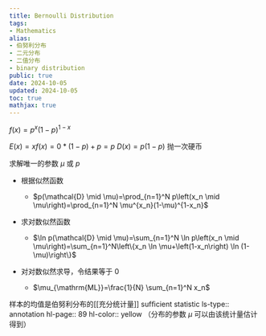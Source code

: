 ```yaml
---
title: Bernoulli Distribution
tags:
- Mathematics
alias:
- 伯努利分布
- 二元分布
- 二值分布
- binary distribution
public: true
date: 2024-10-05
updated: 2024-10-05
toc: true
mathjax: true
---
```


$f(x)=p^x(1-p)^{1-x}$

$E(x)=xf(x)= 0 * (1-p) + p= p$
$D(x)=p(1-p)$
抛一次硬币

求解唯一的参数 $\mu$ 或 $p$

  + 根据似然函数

    + $p(\mathcal{D} \mid \mu)=\prod_{n=1}^N p\left(x_n \mid \mu\right)=\prod_{n=1}^N \mu^{x_n}(1-\mu)^{1-x_n}$

  + 求对数似然函数

    + $\ln p(\mathcal{D} \mid \mu)=\sum_{n=1}^N \ln p\left(x_n \mid \mu\right)=\sum_{n=1}^N\left\{x_n \ln \mu+\left(1-x_n\right) \ln (1-\mu)\right\}$

  + 对对数似然求导，令结果等于 0

    + $\mu_{\mathrm{ML}}=\frac{1}{N} \sum_{n=1}^N x_n$

样本的均值是伯努利分布的[[充分统计量]] sufﬁcient statistic
ls-type:: annotation
hl-page:: 89
hl-color:: yellow
（分布的参数 $\mu$ 可以由该统计量估计得到）





